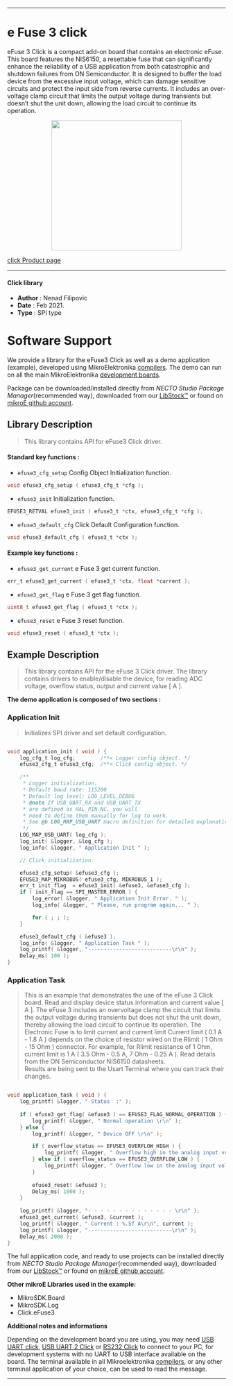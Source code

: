 
---
# e Fuse 3 click

eFuse 3 Click is a compact add-on board that contains an electronic eFuse. This board features the NIS6150, a resettable fuse that can significantly enhance the reliability of a USB application from both catastrophic and shutdown failures from ON Semiconductor. It is designed to buffer the load device from the excessive input voltage, which can damage sensitive circuits and protect the input side from reverse currents. It includes an over-voltage clamp circuit that limits the output voltage during transients but doesn’t shut the unit down, allowing the load circuit to continue its operation.

<p align="center">
  <img src="https://download.mikroe.com/images/click_for_ide/efuse3_click.png" height=300px>
</p>

[click Product page](https://www.mikroe.com/efuse-3-click)

---


#### Click library

- **Author**        : Nenad Filipovic
- **Date**          : Feb 2021.
- **Type**          : SPI type


# Software Support

We provide a library for the eFuse3 Click
as well as a demo application (example), developed using MikroElektronika
[compilers](https://www.mikroe.com/necto-studio).
The demo can run on all the main MikroElektronika [development boards](https://www.mikroe.com/development-boards).

Package can be downloaded/installed directly from *NECTO Studio Package Manager*(recommended way), downloaded from our [LibStock&trade;](https://libstock.mikroe.com) or found on [mikroE github account](https://github.com/MikroElektronika/mikrosdk_click_v2/tree/master/clicks).

## Library Description

> This library contains API for eFuse3 Click driver.

#### Standard key functions :

- `efuse3_cfg_setup` Config Object Initialization function.
```c
void efuse3_cfg_setup ( efuse3_cfg_t *cfg );
```

- `efuse3_init` Initialization function.
```c
EFUSE3_RETVAL efuse3_init ( efuse3_t *ctx, efuse3_cfg_t *cfg );
```

- `efuse3_default_cfg` Click Default Configuration function.
```c
void efuse3_default_cfg ( efuse3_t *ctx );
```

#### Example key functions :

- `efuse3_get_current` e Fuse 3 get current function.
```c
err_t efuse3_get_current ( efuse3_t *ctx, float *current );
```

- `efuse3_get_flag` e Fuse 3 get flag function.
```c
uint8_t efuse3_get_flag ( efuse3_t *ctx );
```

- `efuse3_reset` e Fuse 3 reset function.
```c
void efuse3_reset ( efuse3_t *ctx );
```

## Example Description

> This library contains API for the eFuse 3 Click driver.
> The library contains drivers to enable/disable the device, 
> for reading ADC voltage, overflow status, output and current value [ A ].

**The demo application is composed of two sections :**

### Application Init

> Initializes SPI driver and set default configuration.

```c

void application_init ( void ) {
    log_cfg_t log_cfg;        /**< Logger config object. */
    efuse3_cfg_t efuse3_cfg;  /**< Click config object. */

    /** 
     * Logger initialization.
     * Default baud rate: 115200
     * Default log level: LOG_LEVEL_DEBUG
     * @note If USB_UART_RX and USB_UART_TX 
     * are defined as HAL_PIN_NC, you will 
     * need to define them manually for log to work. 
     * See @b LOG_MAP_USB_UART macro definition for detailed explanation.
     */
    LOG_MAP_USB_UART( log_cfg );
    log_init( &logger, &log_cfg );
    log_info( &logger, " Application Init " );

    // Click initialization.

    efuse3_cfg_setup( &efuse3_cfg );
    EFUSE3_MAP_MIKROBUS( efuse3_cfg, MIKROBUS_1 );
    err_t init_flag  = efuse3_init( &efuse3, &efuse3_cfg );
    if ( init_flag == SPI_MASTER_ERROR ) {
        log_error( &logger, " Application Init Error. " );
        log_info( &logger, " Please, run program again... " );

        for ( ; ; );
    }

    efuse3_default_cfg ( &efuse3 );
    log_info( &logger, " Application Task " );
    log_printf( &logger, "---------------------------\r\n" );
    Delay_ms( 100 );
}

```

### Application Task

> This is an example that demonstrates the use of the eFuse 3 Click board. 
> Read and display device status information and current value [ A ].
> The eFuse 3 includes an overvoltage clamp the circuit that limits the output voltage
> during transients but does not shut the unit down, 
> thereby allowing the load circuit to continue its operation.
> The Electronic Fuse is to limit current and current limit 
> Current limit ( 0.1 A - 1.8 A ) depends on the choice of resistor wired 
> on the Rlimit ( 1 Ohm - 15 Ohm ) connector.
> For example, for Rlimit resistance of 1 Ohm, current limit is 1 A 
> ( 3.5 Ohm - 0.5 A, 7 Ohm - 0.25 A ). 
> Read details from the ON Semiconductor NIS6150 datasheets.   
> Results are being sent to the Usart Terminal where you can track their changes.

```c

void application_task ( void ) {
    log_printf( &logger, " Status  :" );    
    
    if ( efuse3_get_flag( &efuse3 ) == EFUSE3_FLAG_NORMAL_OPERATION ) {
        log_printf( &logger, " Normal operation \r\n" );
    } else {
        log_printf( &logger, " Device OFF \r\n" );

        if ( overflow_status == EFUSE3_OVERFLOW_HIGH ) {
            log_printf( &logger, " Overflow high in the analog input voltage.\r\n" );    
        } else if ( overflow_status == EFUSE3_OVERFLOW_LOW ) {
            log_printf( &logger, " Overflow low in the analog input voltage.\r\n" ); 
        }
        
        efuse3_reset( &efuse3 );
        Delay_ms( 1000 );
    }
    
    log_printf( &logger, "- - - - - - - - - - - - - - \r\n" );
    efuse3_get_current( &efuse3, &current );
    log_printf( &logger, " Current : %.5f A\r\n", current );
    log_printf( &logger, "---------------------------\r\n" );
    Delay_ms( 2000 );
}

```

The full application code, and ready to use projects can be installed directly from *NECTO Studio Package Manager*(recommended way), downloaded from our [LibStock&trade;](https://libstock.mikroe.com) or found on [mikroE github account](https://github.com/MikroElektronika/mikrosdk_click_v2/tree/master/clicks).

**Other mikroE Libraries used in the example:**

- MikroSDK.Board
- MikroSDK.Log
- Click.eFuse3

**Additional notes and informations**

Depending on the development board you are using, you may need
[USB UART click](https://shop.mikroe.com/usb-uart-click),
[USB UART 2 Click](https:///shop.mikroe.com/usb-uart-2-click) or
[RS232 Click](https:///shop.mikroe.com/rs232-click) to connect to your PC, for
development systems with no UART to USB interface available on the board. The
terminal available in all Mikroelektronika
[compilers](https:///shop.mikroe.com/compilers), or any other terminal application
of your choice, can be used to read the message.

---
